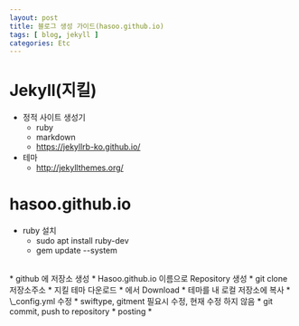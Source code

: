 ```yaml
---
layout: post
title: 블로그 생성 가이드(hasoo.github.io)
tags: [ blog, jekyll ]
categories: Etc
---
```


# Jekyll(지킬)
* 정적 사이트 생성기
	* ruby
	* markdown
	* <https://jekyllrb-ko.github.io/>
* 테마
	* <http://jekyllthemes.org/>

# hasoo.github.io
* ruby 설치
	* sudo apt install ruby-dev
	* gem update \-\-system
<br/>
* github 에 저장소 생성
	* Hasoo.github.io 이름으로 Repository 생성
	* git clone 저장소주소
* 지킬 테마 다운로드
	* <http://jekyllthemes.org/themes/tiffany/> 에서 Download
	* 테마를 내 로컬 저장소에 복사
	* \_config.yml 수정
	* swiftype, gitment 필요시 수정, 현재 수정 하지 않음
* git commit, push to repository
* posting
	* <https://devinlife.com/howto/>

